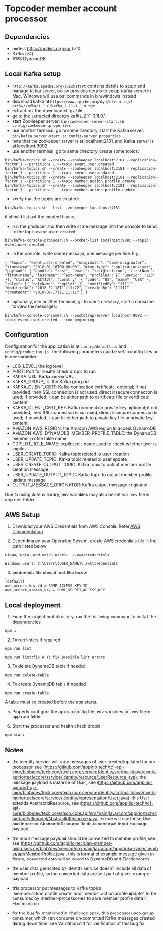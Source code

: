 # Topcoder member account processor

## Dependencies

- nodejs https://nodejs.org/en/ (v10)
- Kafka (v2)
- AWS DynamoDB

## Local Kafka setup

- `http://kafka.apache.org/quickstart` contains details to setup and manage Kafka server,
  below provides details to setup Kafka server in Mac, Windows will use bat commands in bin/windows instead
- download kafka at `https://www.apache.org/dyn/closer.cgi?path=/kafka/1.1.0/kafka_2.11-1.1.0.tgz`
- extract out the downloaded tgz file
- go to the extracted directory kafka_2.11-0.11.0.1
- start ZooKeeper server:
  `bin/zookeeper-server-start.sh config/zookeeper.properties`
- use another terminal, go to same directory, start the Kafka server:
  `bin/kafka-server-start.sh config/server.properties`
- note that the zookeeper server is at localhost:2181, and Kafka server is at localhost:9092
- use another terminal, go to same directory, create some topics:
```  
bin/kafka-topics.sh --create --zookeeper localhost:2181 --replication-factor 1 --partitions 1 --topic event.user.created
bin/kafka-topics.sh --create --zookeeper localhost:2181 --replication-factor 1 --partitions 1 --topic event.user.updated
bin/kafka-topics.sh --create --zookeeper localhost:2181 --replication-factor 1 --partitions 1 --topic member.action.profile.create
bin/kafka-topics.sh --create --zookeeper localhost:2181 --replication-factor 1 --partitions 1 --topic member.action.profile.update
```
- verify that the topics are created:
```
bin/kafka-topics.sh --list --zookeeper localhost:2181
``` 
  it should list out the created topics
- run the producer and then write some message into the console to send to the topic `event.user.created`:
```
bin/kafka-console-producer.sh --broker-list localhost:9092 --topic event.user.created
```
- In the console, write some message, one message per line:
E.g.
```
{ "topic": "event.user.created", "originator": "some-originator", "timestamp": "2018-02-16T00:00:00", "mime-type": "application/json", "payload": { "handle": "test", "email": "test@test.com", "firstName": "first-name", "lastName": "last-name", "profiles": [{ "userId": "123" }], "status": "ACTIVE", "country": { "code": "US", "name": "USA" }, "roles": [{ "roleName": "copilot" }], "modifiedBy": "11111", "modifiedAt": "2018-02-18T11:11:22", "createdBy": "11111", "createdAt": "2018-02-17T11:11:11" } }
```
- optionally, use another terminal, go to same directory, start a consumer to view the messages:
```
bin/kafka-console-consumer.sh --bootstrap-server localhost:9092 --topic event.user.created --from-beginning
```

## Configuration

Configuration for the application is at `config/default.js` and `config/production.js`.
The following parameters can be set in config files or in env variables:

- LOG_LEVEL: the log level
- PORT: Port for Health check dropin to run
- KAFKA_URL: Kafka server URL
- KAFKA_GROUP_ID: the Kafka group id
- KAFKA_CLIENT_CERT: Kafka connection certificate, optional;
    if not provided, then SSL connection is not used, direct insecure connection is used;
    if provided, it can be either path to certificate file or certificate content
- KAFKA_CLIENT_CERT_KEY: Kafka connection private key, optional;
    if not provided, then SSL connection is not used, direct insecure connection is used;
    if provided, it can be either path to private key file or private key content
- AMAZON_AWS_REGION: the Amazon AWS region to access DynamoDB
- AMAZON_AWS_DYNAMODB_MEMBER_PROFILE_TABLE: the DynamoDB member profile table name
- COPILOT_ROLE_NAME: copilot role name used to check whether user is copilot
- USER_CREATE_TOPIC: Kafka topic related to user creation
- USER_UPDATE_TOPIC: Kafka topic related to user update
- USER_CREATE_OUTPUT_TOPIC: Kafka topic to output member profile creation message
- USER_UPDATE_OUTPUT_TOPIC: Kafka topic to output member profile update message
- OUTPUT_MESSAGE_ORIGINATOR: Kafka output message originator


Due to using dotenv library, env variables may also be set via `.env` file in app root folder.


## AWS Setup

1. Download your AWS Credentials from AWS Console. Refer [AWS Documentation](https://docs.aws.amazon.com/sdk-for-javascript/v2/developer-guide/getting-your-credentials.html)

2. Depending on your Operating System, create AWS credentials file in the path listed below

```
Linux, Unix, and macOS users: ~/.aws/credentials

Windows users: C:\Users\{USER_NAME}\.aws\credentials
```

3. credentials file should look like below

```
[default]
aws_access_key_id = SOME_ACCESS_KEY_ID
aws_secret_access_key = SOME_SECRET_ACCESS_KEY
```


## Local deployment

1. From the project root directory, run the following command to install the dependencies

```
npm i
```

2. To run linters if required

```
npm run lint

npm run lint:fix # To fix possible lint errors
```

3. To delete DynamoDB table if needed

```
npm run delete-table
```

4. To create DynamoDB table if needed

```
npm run create-table
```

A table must be created before the app starts.

5. Properly configure the app via config file, env variables or `.env` file in app root folder

6. Start the processor and health check dropin

```
npm start
```

## Notes

- the identity service will raise messages of user created/updated for our processor,
  see (https://github.com/appirio-tech/tc1-api-core/blob/dev/tech.core/tech.core.service.identity/src/main/java/com/appirio/tech/core/service/identity/resource/UserResource.java),
  the message payload is instance of User,
  see (https://github.com/appirio-tech/tc1-api-core/blob/dev/tech.core/tech.core.service.identity/src/main/java/com/appirio/tech/core/service/identity/representation/User.java),
  this User extends AbstractIdResource,
  see (https://github.com/appirio-tech/tc1-api-core/blob/dev/tech.core/tech.core.api/src/main/java/com/appirio/tech/core/api/v3/model/AbstractIdResource.java),
  so we will use these User and inherited AbstractIdResource fields to construct input message payload

- the input message payload should be converted to member profile, see:
  see (https://github.com/appirio-tech/ap-member-microservice/blob/dev/service/src/main/java/com/appirio/service/member/api/MemberProfile.java),
  this is format of example message given in forum, converted data will be saved to DynamoDB and Elasticsearch

- the user data generated by identity service doesn't include all data of member profile, so the converted data are just part of given example payload

- this processor put messages to Kafka topics 'member.action.profile.create' and 'member.action.profile.update', to be consumed by member-processor-es to
  save member profile data in Elasticsearch

- for the bug fix mentioned in challenge spec, this processor uses group consumer, which can consume un-committed Kafka messages created during down time;
  see Validation.md for verification of this bug fix
